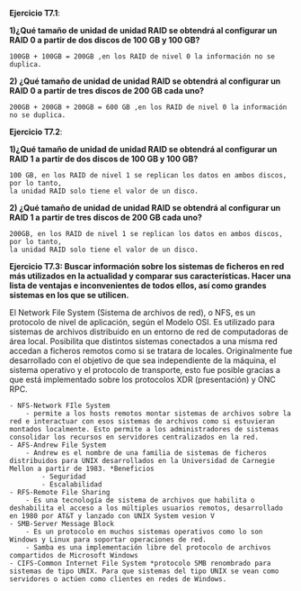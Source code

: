 **Ejercicio T7.1**:
 
**1)¿Qué tamaño de unidad de unidad RAID se obtendrá al configurar un RAID 0 a partir de dos discos de 100 GB y 100 GB?**

	100GB + 100GB = 200GB ,en los RAID de nivel 0 la información no se duplica.
	
**2) ¿Qué tamaño de unidad de unidad RAID se obtendrá al configurar un RAID 0 a partir de tres discos de 200 GB cada uno?**

	200GB + 200GB + 200GB = 600 GB ,en los RAID de nivel 0 la información no se duplica.
	

**Ejercicio T7.2**:
 
**1)¿Qué tamaño de unidad de unidad RAID se obtendrá al configurar un RAID 1 a partir de dos discos de 100 GB y 100 GB?**

	100 GB, en los RAID de nivel 1 se replican los datos en ambos discos, por lo tanto,
	la unidad RAID solo tiene el valor de un disco.

**2) ¿Qué tamaño de unidad de unidad RAID se obtendrá al configurar un RAID 1 a partir de tres discos de 200 GB cada uno?**

	200GB, en los RAID de nivel 1 se replican los datos en ambos discos, por lo tanto,
	la unidad RAID solo tiene el valor de un disco.
	

**Ejercicio T7.3: Buscar información sobre los sistemas de ficheros en red más utilizados en la actualidad y comparar sus características. Hacer una lista de ventajas e inconvenientes de todos ellos, así como grandes sistemas en los que se utilicen.**

El Network File System (Sistema de archivos de red), o NFS, es un protocolo de nivel de aplicación, según el Modelo OSI. Es utilizado para sistemas de archivos distribuido en un entorno de red de computadoras de área local. Posibilita que distintos sistemas conectados a una misma red accedan a ficheros remotos como si se tratara de locales. Originalmente fue desarrollado con el objetivo de que sea independiente de la máquina, el sistema operativo y el protocolo de transporte, esto fue posible gracias a que está implementado sobre los protocolos XDR (presentación) y ONC RPC.


    - NFS-Network FIle System
        - permite a los hosts remotos montar sistemas de archivos sobre la red e interactuar con esos sistemas de archivos como si estuvieran montados localmente. Esto permite a los administradores de sistemas consolidar los recursos en servidores centralizados en la red.
    - AFS-Andrew File System
        - Andrew es el nombre de una familia de sistemas de ficheros distribuidos para UNIX desarrollados en la Universidad de Carnegie Mellon a partir de 1983. *Beneficios
            - Seguridad
            - Escalabilidad
    - RFS-Remote File Sharing
        - Es una tecnología de sistema de archivos que habilita o deshabilita el acceso a los múltiples usuarios remotos, desarrollado en 1980 por AT&T y lanzado con UNIX System vesion V
    - SMB-Server Message Block
        - Es un protocolo en muchos sistemas operativos como lo son Windows y Linux para soportar operaciones de red.
        - Samba es una implementación libre del protocolo de archivos compartidos de Microsoft Windows
    - CIFS-Common Internet File System *protocolo SMB renombrado para sistemas de tipo UNIX. Para que sistemas del tipo UNIX se vean como servidores o actúen como clientes en redes de Windows.
